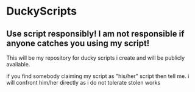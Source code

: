 # DuckyScripts
## Use script responsibly! I am not responsible if anyone catches you using my script!
This will be my repository for ducky scripts i create
and will be publicly available.

if you find somebody claiming my script as "his/her" script then tell me.
i will confront him/her directly as i do not tolerate stolen works
